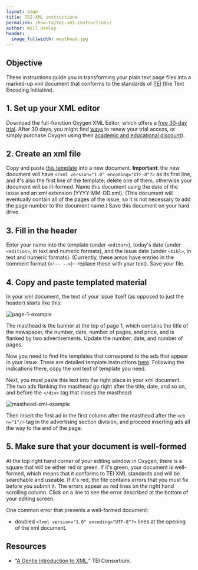 ```yaml
---
layout: page
title: TEI-XML instructions
permalink: /how-to/tei-xml-instructions/
author: Will Hanley
header:
  image_fullwidth: masthead.jpg
---
```


## Objective
These instructions guide you in transforming your plain text page files into a marked-up xml document that conforms to the standards of [TEI](http://www.tei-c.org) (the Text Encoding Initiative).

## 1. Set up your XML editor
Download the full-function Oxygen XML Editor, which offers a [free 30-day trial](http://www.oxygenxml.com/xml_editor/register.html). After 30 days, you might find [ways](https://10minutemail.com/) to renew your trial access, or simply purchase Oxygen using their [academic and educational discount](http://oxygenxml.com/academic/)).

## 2. Create an xml file
Copy and paste [this template](https://raw.githubusercontent.com/dig-eg-gaz/boilerplates/master/empty-issue.xml) into a new document. **Important**: the new document will have `<?xml version="1.0" encoding="UTF-8"?>` as its first line, and it's also the first line of the template; delete one of them, otherwise your document will be ill-formed. Name this document using the date of the issue and an xml extension (YYYY-MM-DD.xml). (This document will eventually contain all of the pages of the issue, so it is not necessary to add the page number to the document name.) Save this document on your hard drive.

## 3. Fill in the header
Enter your name into the template (under `<editor>`), today's date (under `<edition>`, in text and numeric formats), and the issue date (under `<bibl>`, in text and numeric formats). (Currently, these areas have entries in the comment format (`<!-- -->`)--replace these with your text). Save your file.

## 4. Copy and paste templated material
In your xml document, the text of your issue itself (as opposed to just the header) starts like this:

![page-1-example](https://github.com/dig-eg-gaz/dig-eg-gaz.github.io/blob/master/images/page-1-example.png?raw=true)

The masthead is the banner at the top of page 1, which contains the title of the newspaper, the number, date, number of pages, and price, and is flanked by two advertisements. Update the number, date, and number of pages.

Now you need to find the templates that correspond to the ads that appear in your issue. There are detailed template instructions [here](https://dig-eg-gaz.github.io/how-to/templating-instructions/). Following the indications there, copy the xml text of template you need.

Next, you must paste this text into the right place in your xml document. The two ads flanking the masthead go right after the title, date, and so on, and before the `</div>` tag that closes the masthead:

![masthead-xml-example](https://github.com/dig-eg-gaz/dig-eg-gaz.github.io/blob/master/images/masthead-xml-example.png?raw=true)

Then insert the first ad in the first column after the masthead after the `<cb n="1"/>` tag in the advertising section division, and proceed inserting ads all the way to the end of the page.

## 5. Make sure that your document is well-formed
At the top right hand corner of your editing window in Oxygen, there is a square that will be either red or green. If it's green, your document is well-formed, which means that it conforms to TEI XML standards and will be searchable and useable. If it's red, the file contains errors that you must fix before you submit it. The errors appear as red lines on the right hand scrolling column. Click on a line to see the error described at the bottom of your editing screen.

One common error that prevents a well-formed document:
- doubled `<?xml version="1.0" encoding="UTF-8"?>` lines at the opening of the xml document.

## Resources
- “[A Gentle Introduction to XML](http://www.tei-c.org/release/doc/tei-p5-doc/en/html/SG.html),” TEI Consortium.
